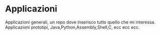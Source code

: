# Applicazioni
 Applicazioni generali, un repo dove inserisco tutto quello che mi interessa. Applicazioni prototipi, Java,Python,Assembly,Shell,C, ecc ecc ecc.
